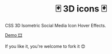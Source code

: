 <h1 align="center">🃏 3D icons 🃏</h1>
CSS 3D Isometric Social Media Icon Hover Effects.

<a href="https://codepen.io/Hadil-Ben-Abdallah/pen/bGXpbrB">Demo 🎞</a>

If you like it, you're welcome to fork it 😊
